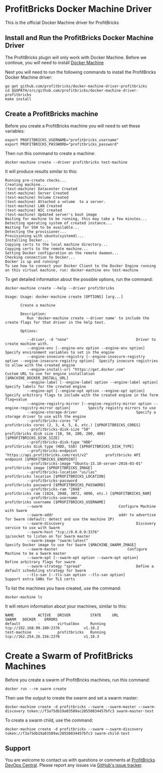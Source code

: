 # ProfitBricks Docker Machine Driver

This is the official Docker Machine driver for ProfitBricks

## Install and Run the ProfitBricks Docker Machine Driver

The ProfitBricks plugin will only work with Docker Machine. Before we continue, you will need to install [Docker Machine](https://docs.docker.com/machine/install-machine/)

Next you will need to run the following commands to install the ProfitBricks Docker Machine driver:

    go get github.com/profitbricks/docker-machine-driver-profitbricks
    cd $GOPATH/src/github.com/profitbricks/docker-machine-driver-profitbricks
    make install  

## Create a ProfitBricks machine

Before you create a ProfitBricks machine you will need to set these variables:

    export PROFITBRICKS_USERNAME="profitbricks_username"
    export PROFITBRICKS_PASSWORD="profitbricks_password"

Then run this command to create a machine:

    docker-machine create --driver profitbricks test-machine

It will produce results similar to this:

```
Running pre-create checks...
Creating machine...
(test-machine) Datacenter Created
(test-machine) Server Created
(test-machine) Volume Created
(test-machine) Attached a volume  to a server.
(test-machine) LAN Created
(test-machine) NIC created
(test-machine) Updated server's boot image
Waiting for machine to be running, this may take a few minutes...
Detecting operating system of created instance...
Waiting for SSH to be available...
Detecting the provisioner...
Provisioning with ubuntu(systemd)...
Installing Docker...
Copying certs to the local machine directory...
Copying certs to the remote machine...
Setting Docker configuration on the remote daemon...
Checking connection to Docker...
Docker is up and running!
To see how to connect your Docker Client to the Docker Engine running on this virtual machine, run: docker-machine env test-machine

```

To get detailed information about the possible options,  run the command:

```docker-machine create --help --driver profitbricks```

```
Usage: Usage: docker-machine create [OPTIONS] [arg...]
       
       Create a machine
       
       Description:
          Run 'docker-machine create --driver name' to include the create flags for that driver in the help text.
       
       Options:
          
          --driver, -d "none"								Driver to create machine with.
          --engine-env [--engine-env option --engine-env option]			Specify environment variables to set in the engine
          --engine-insecure-registry [--engine-insecure-registry option --engine-insecure-registry option]	Specify insecure registries to allow with the created engine
          --engine-install-url "https://get.docker.com"				Custom URL to use for engine installation [$MACHINE_DOCKER_INSTALL_URL]
          --engine-label [--engine-label option --engine-label option]			Specify labels for the created engine
          --engine-opt [--engine-opt option --engine-opt option]			Specify arbitrary flags to include with the created engine in the form flag=value
          --engine-registry-mirror [--engine-registry-mirror option --engine-registry-mirror option]		Specify registry mirrors to use
          --engine-storage-driver 							Specify a storage driver to use with the engine
          --profitbricks-cores "4"							profitbricks cores (2, 3, 4, 5, 6, etc.) [$PROFITBRICKS_CORES]
          --profitbricks-disk-size "50"						profitbricks disk size (10, 50, 100, 200, 400) [$PROFITBRICKS_DISK_SIZE]
          --profitbricks-disk-type "HDD"						profitbricks disk type (HDD, SSD) [$PROFITBRICKS_DISK_TYPE]
          --profitbricks-endpoint "https://api.profitbricks.com/rest/v2"		profitbricks API endpoint [$PROFITBRICKS_ENDPOINT]
          --profitbricks-image "Ubuntu-15.10-server-2016-03-01"			profitbricks image [$PROFITBRICKS_IMAGE]
          --profitbricks-location "us/las"						profitbricks location [$PROFITBRICKS_LOCATION]
          --profitbricks-password 							profitbricks password [$PROFITBRICKS_PASSWORD]
          --profitbricks-ram "2048"							profitbricks ram (1024, 2048, 3072, 4096, etc.) [$PROFITBRICKS_RAM]
          --profitbricks-username 							profitbricks username [$PROFITBRICKS_USERNAME]
          --swarm									Configure Machine with Swarm
          --swarm-addr 								addr to advertise for Swarm (default: detect and use the machine IP)
          --swarm-discovery 								Discovery service to use with Swarm
          --swarm-host "tcp://0.0.0.0:3376"						ip/socket to listen on for Swarm master
          --swarm-image "swarm:latest"							Specify Docker image to use for Swarm [$MACHINE_SWARM_IMAGE]
          --swarm-master								Configure Machine to be a Swarm master
          --swarm-opt [--swarm-opt option --swarm-opt option]				Define arbitrary flags for swarm
          --swarm-strategy "spread"							Define a default scheduling strategy for Swarm
          --tls-san [--tls-san option --tls-san option]				Support extra SANs for TLS certs   
```

To list the machines you have created, use the command:

    docker-machine ls

It will return information about your machines, similar to this:

```
NAME           ACTIVE   DRIVER         STATE     URL                         SWARM   DOCKER    ERRORS
default        -        virtualbox     Running   tcp://192.168.99.100:2376           v1.10.2   
test-machine   -        profitbricks   Running   tcp://162.254.26.156:2376           v1.10.3   

```

# Create a Swarm of ProfitBricks Machines 

Before you create a swarm of ProfitBricks machines, run this command:

    docker run --rm swarm create

Then use the output to create the swarm and set a swarm master:

    docker-machine create -d profitbricks --swarm --swarm-master —-swarm-discovery token://f3a75db19a03589ac28550834457bfc3 swarm-master-test

To create a swarm child, use the command:

```docker-machine create -d profitbricks --swarm —-swarm-discovery token://f3a75db19a03589ac28550834457bfc3 swarm-child-test```


## Support

You are welcome to contact us with questions or comments at [ProfitBricks DevOps Central](https://devops.profitbricks.com/). Please report any issues via [GitHub's issue tracker](https://github.com/profitbricks/docker-machine-driver-profitbricks/issues).